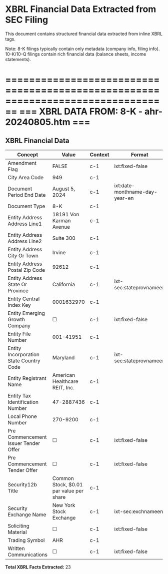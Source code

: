 # XBRL Financial Data Extracted from SEC Filing

This document contains structured financial data extracted from inline XBRL tags.

Note: 8-K filings typically contain only metadata (company info, filing info).
      10-K/10-Q filings contain rich financial data (balance sheets, income statements).


================================================================================
=== XBRL DATA FROM: 8-K - ahr-20240805.htm ===
================================================================================

## XBRL Financial Data

| Concept | Value | Context | Format |
|---------|-------|---------|--------|
| Amendment Flag | FALSE | c-1 | ixt:fixed-false |
| City Area Code | 949 | c-1 |  |
| Document Period End Date | August 5, 2024 | c-1 | ixt:date-monthname-day-year-en |
| Document Type | 8-K | c-1 |  |
| Entity Address Address Line1 | 18191 Von Karman Avenue | c-1 |  |
| Entity Address Address Line2 | Suite 300 | c-1 |  |
| Entity Address City Or Town | Irvine | c-1 |  |
| Entity Address Postal Zip Code | 92612 | c-1 |  |
| Entity Address State Or Province | California | c-1 | ixt-sec:stateprovnameen |
| Entity Central Index Key | 0001632970 | c-1 |  |
| Entity Emerging Growth Company | ☐ | c-1 | ixt:fixed-false |
| Entity File Number | 001-41951 | c-1 |  |
| Entity Incorporation State Country Code | Maryland | c-1 | ixt-sec:stateprovnameen |
| Entity Registrant Name | American Healthcare REIT, Inc. | c-1 |  |
| Entity Tax Identification Number | 47-2887436 | c-1 |  |
| Local Phone Number | 270-9200 | c-1 |  |
| Pre Commencement Issuer Tender Offer | ☐ | c-1 | ixt:fixed-false |
| Pre Commencement Tender Offer | ☐ | c-1 | ixt:fixed-false |
| Security12b Title | Common Stock, $0.01 par value per share | c-1 |  |
| Security Exchange Name | New York Stock Exchange | c-1 | ixt-sec:exchnameen |
| Soliciting Material | ☐ | c-1 | ixt:fixed-false |
| Trading Symbol | AHR | c-1 |  |
| Written Communications | ☐ | c-1 | ixt:fixed-false |

**Total XBRL Facts Extracted:** 23


